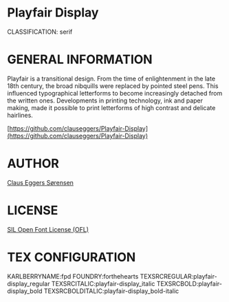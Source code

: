 Playfair Display
================
CLASSIFICATION: serif


GENERAL INFORMATION
===================

Playfair is a transitional design. From the time of enlightenment in the late
18th century, the broad nibquills were replaced by pointed steel pens.
This influenced typographical letter­forms to become increasingly detached from
the written ones. Developments in printing technology, ink and paper making,
made it possible to print letter­forms of high contrast and delicate hairlines.

[https://github.com/clauseggers/Playfair-Display](https://github.com/clauseggers/Playfair-Display)


AUTHOR
======
[Claus Eggers Sørensen](http://www.forthehearts.net/)


LICENSE
=======
[SIL Open Font License (OFL)](http://scripts.sil.org/OFL)


TEX CONFIGURATION
=================
KARLBERRYNAME:fpd
FOUNDRY:forthehearts
TEXSRCREGULAR:playfair-display_regular
TEXSRCITALIC:playfair-display_italic
TEXSRCBOLD:playfair-display_bold
TEXSRCBOLDITALIC:playfair-display_bold-italic




